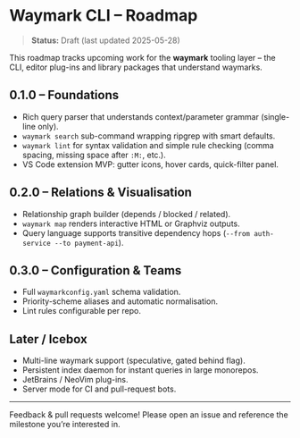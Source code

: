 # Waymark CLI – Roadmap

> **Status:** Draft (last updated 2025-05-28)

This roadmap tracks upcoming work for the **waymark** tooling layer – the CLI, editor plug-ins and library packages that understand waymarks.

## 0.1.0 – Foundations

- Rich query parser that understands context/parameter grammar (single-line only).
- `waymark search` sub-command wrapping ripgrep with smart defaults.
- `waymark lint` for syntax validation and simple rule checking (comma spacing, missing space after `:M:`, etc.).
- VS Code extension MVP: gutter icons, hover cards, quick-filter panel.

## 0.2.0 – Relations & Visualisation

- Relationship graph builder (depends / blocked / related).
- `waymark map` renders interactive HTML or Graphviz outputs.
- Query language supports transitive dependency hops (`--from auth-service --to payment-api`).

## 0.3.0 – Configuration & Teams

- Full `waymarkconfig.yaml` schema validation.
- Priority-scheme aliases and automatic normalisation.
- Lint rules configurable per repo.

## Later / Icebox

- Multi-line waymark support (speculative, gated behind flag).
- Persistent index daemon for instant queries in large monorepos.
- JetBrains / NeoVim plug-ins.
- Server mode for CI and pull-request bots.

---

Feedback & pull requests welcome!  Please open an issue and reference the milestone you’re interested in.